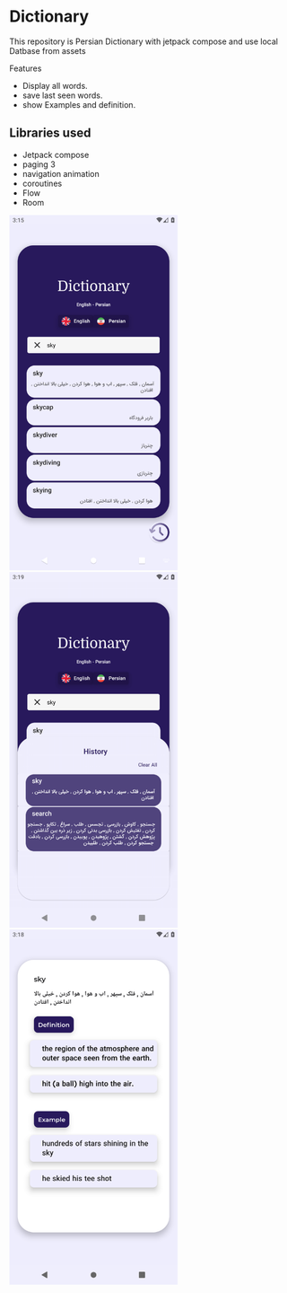 # Dictionary

This repository is Persian Dictionary with jetpack compose and use local Datbase from assets

Features
+ Display all words.
+ save last seen words.
+ show Examples and definition.
 

## Libraries used

+ Jetpack compose
+ paging 3
+ navigation animation
+ coroutines
+ Flow
+ Room

<img src="/images/words.png" width="300">  <img src="/images/search.png" width="300"> <img src="/images/example.png" width="300">


